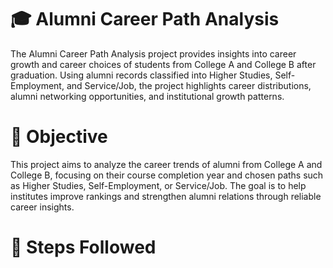 # 🎓 Alumni Career Path Analysis
The Alumni Career Path Analysis project provides insights into career growth and career choices of students from College A and College B after graduation. Using alumni records classified into Higher Studies, Self-Employment, and Service/Job, the project highlights career distributions, alumni networking opportunities, and institutional growth patterns.
# 🎯 Objective
This project aims to analyze the career trends of alumni from College A and College B, focusing on their course completion year and chosen paths such as Higher Studies, Self-Employment, or Service/Job. The goal is to help institutes improve rankings and strengthen alumni relations through reliable career insights.
# 📝 Steps Followed
